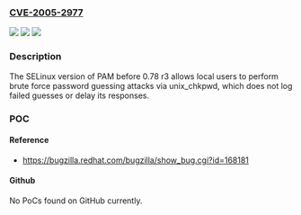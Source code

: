 ### [CVE-2005-2977](https://cve.mitre.org/cgi-bin/cvename.cgi?name=CVE-2005-2977)
![](https://img.shields.io/static/v1?label=Product&message=n%2Fa&color=blue)
![](https://img.shields.io/static/v1?label=Version&message=n%2Fa&color=blue)
![](https://img.shields.io/static/v1?label=Vulnerability&message=n%2Fa&color=brighgreen)

### Description

The SELinux version of PAM before 0.78 r3 allows local users to perform brute force password guessing attacks via unix_chkpwd, which does not log failed guesses or delay its responses.

### POC

#### Reference
- https://bugzilla.redhat.com/bugzilla/show_bug.cgi?id=168181

#### Github
No PoCs found on GitHub currently.

